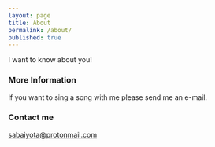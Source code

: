 ```yaml
---
layout: page
title: About
permalink: /about/
published: true
---
```


I want to know about you!

### More Information

If you want to sing a song with me please send me an e-mail.

### Contact me

[sabaiyota@protonmail.com](mailto:sabaiyota@protonmail.com)
